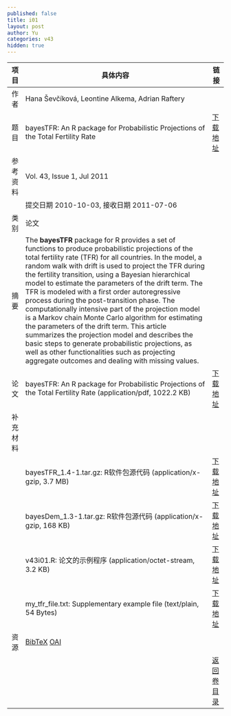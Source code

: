 ```yaml
---
published: false
title: i01
layout: post
author: Yu
categories: v43
hidden: true
---
```


| 项目 | 具体内容 | 链接 |
|---:|---|---|
| 作者 | Hana Ševčíková, Leontine Alkema, Adrian Raftery| |
| 题目 |bayesTFR: An R package for Probabilistic Projections of the Total Fertility Rate | [下载地址](http://www.jstatsoft.org/v43/i01/paper) |
| 参考资料 |Vol. 43, Issue 1, Jul 2011 | |
| | 提交日期 2010-10-03, 接收日期 2011-07-06| | 
| 类别 | 论文| |
| 摘要 | The <b>bayesTFR</b> package for R provides a set of functions to produce probabilistic projections of the total fertility rate (TFR) for all countries. In the model, a random walk with drift is used to project the TFR during the fertility transition, using a Bayesian hierarchical model to estimate the parameters of the drift term. The TFR is modeled with a first order autoregressive process during the post-transition phase. The computationally intensive part of the projection model is a Markov chain Monte Carlo algorithm for estimating the parameters of the drift term. This article summarizes the projection model and describes the basic steps to generate probabilistic projections, as well as other functionalities such as projecting aggregate outcomes and dealing with missing values.| |
| 论文 | bayesTFR: An R package for Probabilistic Projections of the Total Fertility Rate  (application/pdf, 1022.2 KB)| [下载地址](http://www.jstatsoft.org/v43/i01/paper) |
| 补充材料 | | |
| |bayesTFR_1.4-1.tar.gz: R软件包源代码  (application/x-gzip, 3.7 MB)|  [下载地址](http://www.jstatsoft.org/v43/i01/supp/1) |
| |bayesDem_1.3-1.tar.gz: R软件包源代码  (application/x-gzip, 168 KB)|  [下载地址](http://www.jstatsoft.org/v43/i01/supp/2) |
| |v43i01.R: 论文的示例程序  (application/octet-stream, 3.2 KB)|  [下载地址](http://www.jstatsoft.org/v43/i01/supp/3) |
| |my_tfr_file.txt: Supplementary example file  (text/plain, 54 Bytes)|  [下载地址](http://www.jstatsoft.org/v43/i01/supp/4) |
| 资源 | [BibTeX](http://www.jstatsoft.org/v43/i01/bibtex) [OAI](http://www.jstatsoft.org/oai?verb=GetRecord&identifier=oai.jstatsoft/v43/i01&prefix=oai_dc)| |
| |  | [返回卷目录]({{site.baseurl}}/volume/v43.html) |